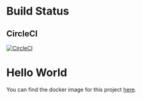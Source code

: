 # Build Status

## CircleCI

[![CircleCI](https://circleci.com/gh/Grassycup/BuildingMicroServicesWithASPNetCore-HelloWorld.svg?style=svg)](https://circleci.com/gh/Grassycup/BuildingMicroServicesWithASPNetCore-HelloWorld)

# Hello World


You can find the docker image for this project [here](https://hub.docker.com/r/dotnetcoreservices/hello-world/tags/).
